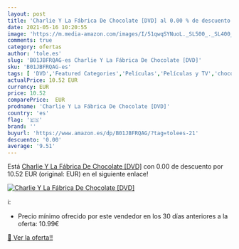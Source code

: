 ```yaml
---
layout: post
title: 'Charlie Y La Fábrica De Chocolate [DVD] al 0.00 % de descuento'
date: 2021-05-16 10:20:55
image: 'https://m.media-amazon.com/images/I/51qwqSYNuoL._SL500_._SL400_.jpg'
comments: true
category: ofertas
author: 'tole.es'
slug: 'B01JBFRQAG-es Charlie Y La Fábrica De Chocolate [DVD]'
sku: 'B01JBFRQAG-es'
tags: [ 'DVD','Featured Categories','Películas','Películas y TV','chocolate', ]
actualPrice: 10.52 EUR
currency: EUR
price: 10.52
comparePrice:  EUR
prodname: 'Charlie Y La Fábrica De Chocolate [DVD]'
country: 'es'
flag: '🇪🇸'
brand: ''
buyurl: 'https://www.amazon.es/dp/B01JBFRQAG/?tag=tolees-21'
descuento: '0.00'
average: '9.51'
---
```


Está [Charlie Y La Fábrica De Chocolate [DVD]](https://www.amazon.es/dp/B01JBFRQAG/?tag=tolees-21) con 0.00 de descuento por 10.52 EUR (original:  EUR) en el siguiente enlace!

[![Charlie Y La Fábrica De Chocolate [DVD]](https://m.media-amazon.com/images/I/51qwqSYNuoL._SL500_._SL400_.jpg)](https://www.amazon.es/dp/B01JBFRQAG/?tag=tolees-21)

ℹ️:

- Precio mínimo ofrecido por este vendedor en los 30 días anteriores a la oferta: 10.99€

[🛒 Ver la oferta!!](https://www.amazon.es/dp/B01JBFRQAG/?tag=tolees-21)
